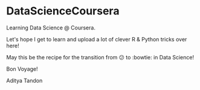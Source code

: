 # DataScienceCoursera
Learning Data Science @ Coursera.

Let's hope I get to learn and upload a lot of clever R & Python tricks over here!

May this be the recipe for the transition from :confused: to :bowtie: in Data Science!

Bon Voyage!

Aditya Tandon
